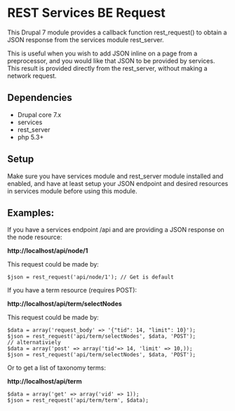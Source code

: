 # REST Services BE Request

This Drupal 7 module provides a callback function rest_request() to obtain a JSON response from the services module rest_server.

This is useful when you wish to add JSON inline on a page from a preprocessor, and you would like that JSON to be provided by services. This result is provided directly from the rest_server,
without making a network request.

## Dependencies

* Drupal core 7.x
* services
* rest_server
* php 5.3+

## Setup
Make sure you have services module and rest_server module installed and enabled, and have at least setup your JSON endpoint and desired resources in services module before using this module.

## Examples:

If you have a services endpoint /api and are providing a JSON response on the node resource:

**http://localhost/api/node/1**

This request could be made by:

```
$json = rest_request('api/node/1'); // Get is default
```

If you have a term resource (requires POST):

**http://localhost/api/term/selectNodes**

This request could be made by:

```
$data = array('request_body' => '{"tid": 14, "limit": 10}');
$json = rest_request('api/term/selectNodes', $data, 'POST');
// alternativiely
$data = array('post' => array('tid'=> 14, 'limit' => 10,));
$json = rest_request('api/term/selectNodes', $data, 'POST');
```

Or to get a list of taxonomy terms:

**http://localhost/api/term**

```
$data = array('get' => array('vid' => 1));
$json = rest_request('api/term/term', $data);
```